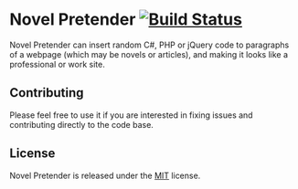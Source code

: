 # Novel Pretender [![Build Status](https://travis-ci.org/Jasonnor/NovelPretender.svg?branch=master)](https://travis-ci.org/Jasonnor/NovelPretender)

Novel Pretender can insert random C#, PHP or jQuery code to paragraphs of a webpage (which may be novels or articles), and making it looks like a professional or work site.

## Contributing

Please feel free to use it if you are interested in fixing issues and contributing directly to the code base.

## License

Novel Pretender is released under the [MIT](LICENSE.txt) license.
